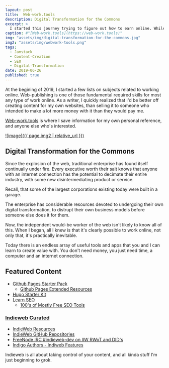 ```yaml
---
layout: post
title:  Web-work.tools
description: Digital Transformation for the Commons
excerpt: >
  I started this journey trying to figure out how to earn online. While that's still a big part of it, I'm realizing that I just need to keep learning digital tools, and grow my skillset.
caption: #"[Web-work.tools](https://web-work.tools)"
img: "assets/img/digital-transformation-for-the-commons.jpg"
img2: "assets/img/webwork-tools.png"
tags: 
  - Jamstack
  - Content-Creation
  - SEO
  - Digital-Transformation
date: 2019-06-26
published: true
---
```


At the begining of 2019, I started a few lists on subjects related to working online. Web-publishing is one of those fundamental required skills for most any type of work online. As a writer, I quickly realized that I'd be better off creating content for my own websites, than selling it to someone who intended to make a lot more money with it than they would pay me.

[Web-work.tools](https://web-work.tools) is where I save information for my own personal reference, and anyone else who's interested. 

[![image]({{ page.img2 | relative_url }})](https://web-work.tools)

## Digital Transformation for the Commons

Since the explosion of the web, traditional enterprise has found itself continually under fire. Every executive worth their salt knows that anyone with an internet connection has the potential to decimate their entire industry, with some new disintermediating product or service.

Recall, that some of the largest corporations existing today were built in a garage.

The enterprise has considerable resources devoted to undergoing their own digital transformation, to distrupt their own business models before someone else does it for them.

Now, the independent would-be worker of the web isn't likely to know all of this. When I began, all I knew is that it's clearly possible to work online, not only that, it's practically inevitable. 

Today there is an endless array of useful tools and apps that you and I can learn to create value with. You don't need money, you just need time, a computer and an internet connection. 

## Featured Content
* [Github Pages Starter Pack](https://web-work.tools/github-pages-starter-pack/)
  * [Github Pages Extended Resources](https://web-work.tools/github-pages-extended-resources/)
* [Hugo Starter Kit](https://web-work.tools/hugo-starter-kit/)
* [Learn SEO](https://web-work.tools/seo/learn/)
  * [100's of Mostly Free SEO Tools](https://web-work.tools/seo/tools/)


### [Indieweb Curated](https://github.com/web-work-tools/indieweb)
* [IndieWeb Resources](https://web-work.tools/indieweb/resources/)
* [IndieWeb GitHub Repositories](https://web-work.tools/indieweb/github-repos/)
* [FreeNode IRC #indieweb-dev on IIW RWoT and DID's](https://web-work.tools/indieweb/indieweb-dev-on-did/)
* [Indigo Authors - Indiweb Features](https://web-work.tools/indieweb/indigo-authors/)

Indieweb is all about taking control of your content, and all kinda stuff I'm just beginning to grok.
